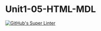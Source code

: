 # Unit1-05-HTML-MDL
[![GitHub's Super Linter](https://github.com/ICS2O-EmmaJ/Unit1-05-HTML-MDL/workflows/GitHub's%20Super%20Linter/badge.svg)](https://github.com/ICS2O-EmmaJ/Unit1-05-HTML-MDL/actions)
